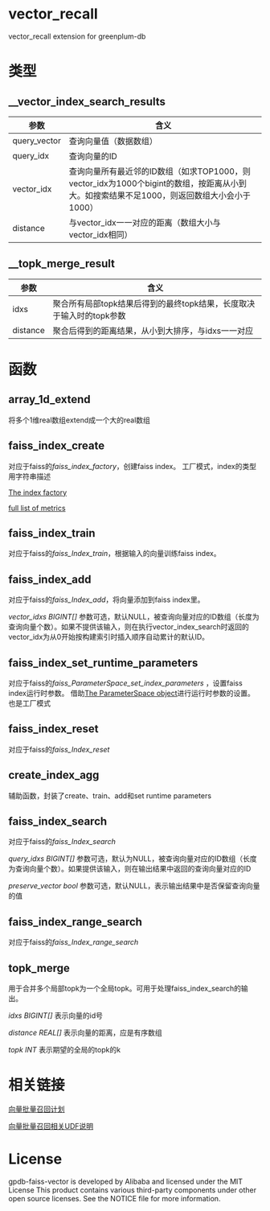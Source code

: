 # vector_recall
vector_recall extension for greenplum-db

# 类型

## __vector_index_search_results 
| 参数 | 含义| 
| --- | --- |
|query_vector |查询向量值（数据数组）|
|query_idx|查询向量的ID|
|vector_idx | 查询向量所有最近邻的ID数组（如求TOP1000，则vector_idx为1000个bigint的数组，按距离从小到大。如搜索结果不足1000，则返回数组大小会小于1000）|
|distance |与vector_idx一一对应的距离（数组大小与vector_idx相同）|

## __topk_merge_result
| 参数 | 含义| 
| --- | --- |
|idxs |聚合所有局部topk结果后得到的最终topk结果，长度取决于输入时的topk参数|
|distance |聚合后得到的距离结果，从小到大排序，与idxs一一对应|

# 函数

## array_1d_extend
将多个1维real数组extend成一个大的real数组

## faiss_index_create
对应于faiss的*faiss_index_factory*，创建faiss index。
工厂模式，index的类型用字符串描述

[The index factory](https://github.com/facebookresearch/faiss/wiki/The-index-factory)

[full list of metrics](https://github.com/facebookresearch/faiss/blob/main/faiss/MetricType.h#L44)


## faiss_index_train
对应于faiss的*faiss_Index_train*，根据输入的向量训练faiss index。

## faiss_index_add
对应于faiss的*faiss_Index_add*，将向量添加到faiss index里。

*vector_idxs BIGINT[]* 参数可选，默认NULL，被查询向量对应的ID数组（长度为查询向量个数）。如果不提供该输入，则在执行vector_index_search时返回的vector_idx为从0开始按构建索引时插入顺序自动累计的默认ID。

## faiss_index_set_runtime_parameters
对应于faiss的*faiss_ParameterSpace_set_index_parameters* ，设置faiss index运行时参数。
借助[The ParameterSpace object](https://github.com/facebookresearch/faiss/wiki/Index-IO,-cloning-and-hyper-parameter-tuning#the-parameterspace-object)进行运行时参数的设置。也是工厂模式

## faiss_index_reset
对应于faiss的*faiss_Index_reset*

## create_index_agg
辅助函数，封装了create、train、add和set runtime parameters

## faiss_index_search
对应于faiss的*faiss_Index_search*

*query_idxs BIGINT[]* 参数可选，默认为NULL，被查询向量对应的ID数组（长度为查询向量个数）。如果提供该输入，则在输出结果中返回的查询向量对应的ID

*preserve_vector bool* 参数可选，默认NULL，表示输出结果中是否保留查询向量的值

## faiss_index_range_search
对应于faiss的*faiss_Index_range_search*

## topk_merge
用于合并多个局部topk为一个全局topk。可用于处理faiss_index_search的输出。

*idxs BIGINT[]* 表示向量的id号

*distance REAL[]* 表示向量的距离，应是有序数组

*topk INT* 表示期望的全局的topk的k


# 相关链接

[向量批量召回计划](https://yuque.antfin-inc.com/docs/share/684c1993-8d7b-46d4-a9a8-f77552836db4)

[向量批量召回相关UDF说明](https://yuque.antfin.com/docs/share/162d52be-c9dd-4bbd-9e92-4ef128195ab3?#)

# License
gpdb-faiss-vector is developed by Alibaba and licensed under the MIT License
This product contains various third-party components under other open source licenses.
See the NOTICE file for more information.